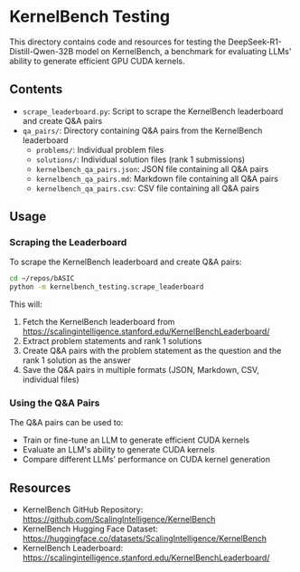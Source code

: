 # KernelBench Testing

This directory contains code and resources for testing the DeepSeek-R1-Distill-Qwen-32B model on KernelBench, a benchmark for evaluating LLMs' ability to generate efficient GPU CUDA kernels.

## Contents

- `scrape_leaderboard.py`: Script to scrape the KernelBench leaderboard and create Q&A pairs
- `qa_pairs/`: Directory containing Q&A pairs from the KernelBench leaderboard
  - `problems/`: Individual problem files
  - `solutions/`: Individual solution files (rank 1 submissions)
  - `kernelbench_qa_pairs.json`: JSON file containing all Q&A pairs
  - `kernelbench_qa_pairs.md`: Markdown file containing all Q&A pairs
  - `kernelbench_qa_pairs.csv`: CSV file containing all Q&A pairs

## Usage

### Scraping the Leaderboard

To scrape the KernelBench leaderboard and create Q&A pairs:

```bash
cd ~/repos/bASIC
python -m kernelbench_testing.scrape_leaderboard
```

This will:
1. Fetch the KernelBench leaderboard from https://scalingintelligence.stanford.edu/KernelBenchLeaderboard/
2. Extract problem statements and rank 1 solutions
3. Create Q&A pairs with the problem statement as the question and the rank 1 solution as the answer
4. Save the Q&A pairs in multiple formats (JSON, Markdown, CSV, individual files)

### Using the Q&A Pairs

The Q&A pairs can be used to:
- Train or fine-tune an LLM to generate efficient CUDA kernels
- Evaluate an LLM's ability to generate CUDA kernels
- Compare different LLMs' performance on CUDA kernel generation

## Resources

- KernelBench GitHub Repository: https://github.com/ScalingIntelligence/KernelBench
- KernelBench Hugging Face Dataset: https://huggingface.co/datasets/ScalingIntelligence/KernelBench
- KernelBench Leaderboard: https://scalingintelligence.stanford.edu/KernelBenchLeaderboard/
